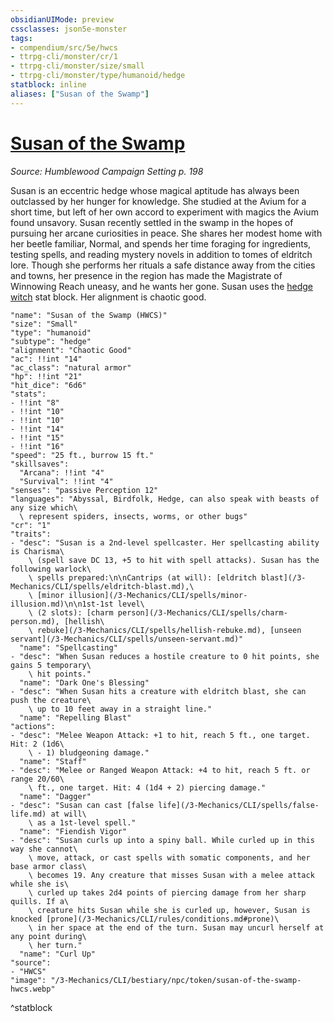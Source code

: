 ```yaml
---
obsidianUIMode: preview
cssclasses: json5e-monster
tags:
- compendium/src/5e/hwcs
- ttrpg-cli/monster/cr/1
- ttrpg-cli/monster/size/small
- ttrpg-cli/monster/type/humanoid/hedge
statblock: inline
aliases: ["Susan of the Swamp"]
---
```

# [Susan of the Swamp](3-Mechanics\CLI\bestiary\npc/susan-of-the-swamp-hwcs.md)
*Source: Humblewood Campaign Setting p. 198*  

Susan is an eccentric hedge whose magical aptitude has always been outclassed by her hunger for knowledge. She studied at the Avium for a short time, but left of her own accord to experiment with magics the Avium found unsavory. Susan recently settled in the swamp in the hopes of pursuing her arcane curiosities in peace. She shares her modest home with her beetle familiar, Normal, and spends her time foraging for ingredients, testing spells, and reading mystery novels in addition to tomes of eldritch lore. Though she performs her rituals a safe distance away from the cities and towns, her presence in the region has made the Magistrate of Winnowing Reach uneasy, and he wants her gone. Susan uses the [hedge witch](/3-Mechanics/CLI/bestiary/humanoid/hedge-witch-hwcs.md) stat block. Her alignment is chaotic good.

```statblock
"name": "Susan of the Swamp (HWCS)"
"size": "Small"
"type": "humanoid"
"subtype": "hedge"
"alignment": "Chaotic Good"
"ac": !!int "14"
"ac_class": "natural armor"
"hp": !!int "21"
"hit_dice": "6d6"
"stats":
- !!int "8"
- !!int "10"
- !!int "10"
- !!int "14"
- !!int "15"
- !!int "16"
"speed": "25 ft., burrow 15 ft."
"skillsaves":
  "Arcana": !!int "4"
  "Survival": !!int "4"
"senses": "passive Perception 12"
"languages": "Abyssal, Birdfolk, Hedge, can also speak with beasts of any size which\
  \ represent spiders, insects, worms, or other bugs"
"cr": "1"
"traits":
- "desc": "Susan is a 2nd-level spellcaster. Her spellcasting ability is Charisma\
    \ (spell save DC 13, +5 to hit with spell attacks). Susan has the following warlock\
    \ spells prepared:\n\nCantrips (at will): [eldritch blast](/3-Mechanics/CLI/spells/eldritch-blast.md),\
    \ [minor illusion](/3-Mechanics/CLI/spells/minor-illusion.md)\n\n1st-1st level\
    \ (2 slots): [charm person](/3-Mechanics/CLI/spells/charm-person.md), [hellish\
    \ rebuke](/3-Mechanics/CLI/spells/hellish-rebuke.md), [unseen servant](/3-Mechanics/CLI/spells/unseen-servant.md)"
  "name": "Spellcasting"
- "desc": "When Susan reduces a hostile creature to 0 hit points, she gains 5 temporary\
    \ hit points."
  "name": "Dark One's Blessing"
- "desc": "When Susan hits a creature with eldritch blast, she can push the creature\
    \ up to 10 feet away in a straight line."
  "name": "Repelling Blast"
"actions":
- "desc": "Melee Weapon Attack: +1 to hit, reach 5 ft., one target. Hit: 2 (1d6\
    \ - 1) bludgeoning damage."
  "name": "Staff"
- "desc": "Melee or Ranged Weapon Attack: +4 to hit, reach 5 ft. or range 20/60\
    \ ft., one target. Hit: 4 (1d4 + 2) piercing damage."
  "name": "Dagger"
- "desc": "Susan can cast [false life](/3-Mechanics/CLI/spells/false-life.md) at will\
    \ as a 1st-level spell."
  "name": "Fiendish Vigor"
- "desc": "Susan curls up into a spiny ball. While curled up in this way she cannot\
    \ move, attack, or cast spells with somatic components, and her base armor class\
    \ becomes 19. Any creature that misses Susan with a melee attack while she is\
    \ curled up takes 2d4 points of piercing damage from her sharp quills. If a\
    \ creature hits Susan while she is curled up, however, Susan is knocked [prone](/3-Mechanics/CLI/rules/conditions.md#prone)\
    \ in her space at the end of the turn. Susan may uncurl herself at any point during\
    \ her turn."
  "name": "Curl Up"
"source":
- "HWCS"
"image": "/3-Mechanics/CLI/bestiary/npc/token/susan-of-the-swamp-hwcs.webp"
```
^statblock
